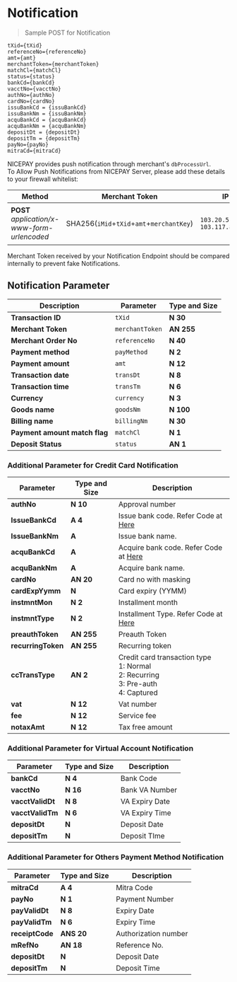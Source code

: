 
# Notification

> Sample POST for Notification

```
tXid={tXid}  
referenceNo={referenceNo}  
amt={amt}  
merchantToken={merchantToken}  
matchCl={matchCl}
status={status}
bankCd={bankCd}
vacctNo={vacctNo}
authNo={authNo}
cardNo={cardNo}
issuBankCd = {issuBankCd}
issuBankNm = {issuBankNm}
acquBankCd = {acquBankCd}
acquBankNm = {acquBankNm}
depositDt = {depositDt}
depositTm = {depositTm}
payNo={payNo}
mitraCd={mitraCd}
```

NICEPAY provides push notification through merchant's `dbProcessUrl`.<br>
To Allow Push Notifications from NICEPAY Server, please add these details to your firewall whitelist:

| **Method** | Merchant Token | IP | Description |
| --- | --- | --- | --- |
| **POST** *application/x-www-form-urlencoded* | SHA256(`iMid`+`tXid`+`amt`+`merchantKey`) | `103.20.51.0/24` <br> `103.117.8.0/24` | Notification from `User-Agent: Jakarta Commons-HttpClient/3.1` |

<aside class="notice">
Merchant Token received by your Notification Endpoint should be compared internally to prevent fake Notifications.
</aside>

## Notification Parameter

| **Description**																		    | Parameter    		  	   | **Type and Size** |
| ------------------------------------------------------------------------------------------|--------------------------| ----------------- |
| **Transaction ID**																		| `tXid`         		   | **N**  **30**     |
| **Merchant Token**																		| `merchantToken`		   | **AN** **255**    |
| **Merchant Order No**																		| `referenceNo`  		   | **N**  **40**     |
| **Payment method**																		| `payMethod`    		   | **N**  **2**      |
| **Payment amount**																		| `amt`          		   | **N**  **12**     |
| **Transaction date**																		| `transDt`      		   | **N**  **8**      |
| **Transaction time**																		| `transTm`      		   | **N**  **6**      |
| **Currency**																			    | `currency`     		   | **N**  **3**      |
| **Goods name**																			| `goodsNm`      		   | **N**  **100**    |
| **Billing name**																			| `billingNm`    		   | **N**  **30**     |
| **Payment amount match flag**																| `matchCl`      		   | **N**  **1**      |
| **Deposit Status**										                                | `status`       		   | **AN** **1**      |

### Additional Parameter for Credit Card Notification

| **Parameter**    			| **Type and Size** | Description																			   |
|---------------------------| ------------------| -----------------------------------------------------------------------------------------|
| **authNo**         		| **N**  **10**     | Approval number																		   |
| **IssueBankCd**    		| **A**  **4**      | Issue bank code. Refer Code at [Here](#bank-code)										   |
| **IssueBankNm**    		| **A**     	    | Issue bank name. 																		   |
| **acquBankCd**     		| **A**      	    | Acquire bank code. Refer Code at [Here](#bank-code)									   |
| **acquBankNm**     		| **A**     	    | Acquire bank name.																	   |
| **cardNo**         		| **AN** **20**     | Card no with masking																	   |
| **cardExpYymm**    		| **N**      	    | Card expiry (YYMM)																	   |
| **instmntMon**     		| **N**  **2**      | Installment month																		   |
| **instmntType**    		| **N**  **2**      | Installment Type. Refer Code at [Here](#installment-type)							       |
| **preauthToken**   		| **AN** **255**    | Preauth Token																			   |
| **recurringToken** 		| **AN** **255**    | Recurring token 																		   |
| **ccTransType**    		| **AN** **2**      | Credit card transaction type<br>1: Normal<br>2: Recurring<br>3: Pre-auth<br>4: Captured  |
| **vat**            		| **N**  **12**     | Vat number																			   |
| **fee**            		| **N**  **12**     | Service fee																			   | 
| **notaxAmt**       		| **N**  **12**     | Tax free amount																		   |
 
### Additional Parameter for Virtual Account Notification

| **Parameter**    			| **Type and Size** | Description		                            |
|---------------------------| ------------------| ----------------------------------------------|
| **bankCd**         		| **N** **4**       | Bank Code							            |
| **vacctNo**    			| **N** **16**      | Bank VA Number				                |
| **vacctValidDt**    		| **N** **8**	    | VA Expiry Date 					            |
| **vacctValidTm**     		| **N** **6**       | VA Expiry Time		                        |
| **depositDt**     		| **N**    	        | Deposit Date							        |
| **depositTm**     		| **N**    	        | Deposit TIme							        |

### Additional Parameter for Others Payment Method Notification

| **Parameter**    			| **Type and Size** | Description																			   |
|---------------------------| ------------------| -----------------------------------------------------------------------------------------|
| **mitraCd**         		| **A**   **4**     | Mitra Code																		       |
| **payNo**    				| **N**   **1**     | Payment Number 								   										   |
| **payValidDt**    		| **N**   **8**	    | Expiry Date																		       |
| **payValidTm**     		| **N**   **6**     | Expiry Time									   										   |
| **receiptCode**     		| **ANS** **20**    | Authorization number																	   |
| **mRefNo**    			| **AN**  **18**    | Reference No.																	           |
| **depositDt**     		| **N**             | Deposit Date									   										   |
| **depositTm**     		| **N**      	    | Deposit Time																	           |
